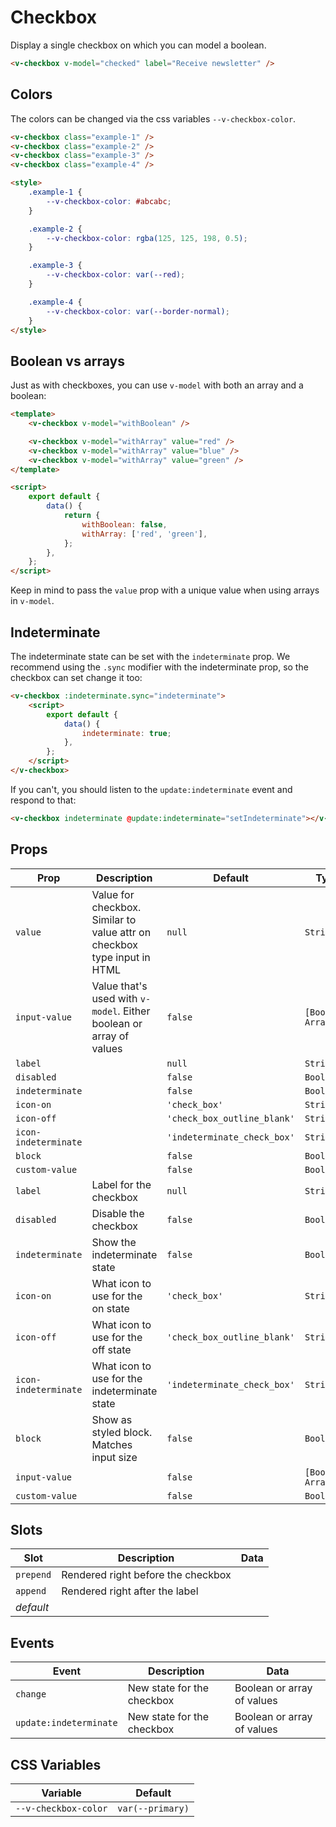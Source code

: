 # Checkbox

Display a single checkbox on which you can model a boolean.

```html
<v-checkbox v-model="checked" label="Receive newsletter" />
```

## Colors

The colors can be changed via the css variables `--v-checkbox-color`.

```html
<v-checkbox class="example-1" />
<v-checkbox class="example-2" />
<v-checkbox class="example-3" />
<v-checkbox class="example-4" />

<style>
	.example-1 {
		--v-checkbox-color: #abcabc;
	}

	.example-2 {
		--v-checkbox-color: rgba(125, 125, 198, 0.5);
	}

	.example-3 {
		--v-checkbox-color: var(--red);
	}

	.example-4 {
		--v-checkbox-color: var(--border-normal);
	}
</style>
```

## Boolean vs arrays

Just as with checkboxes, you can use `v-model` with both an array and a boolean:

```html
<template>
	<v-checkbox v-model="withBoolean" />

	<v-checkbox v-model="withArray" value="red" />
	<v-checkbox v-model="withArray" value="blue" />
	<v-checkbox v-model="withArray" value="green" />
</template>

<script>
	export default {
		data() {
			return {
				withBoolean: false,
				withArray: ['red', 'green'],
			};
		},
	};
</script>
```

Keep in mind to pass the `value` prop with a unique value when using arrays in `v-model`.

## Indeterminate

The indeterminate state can be set with the `indeterminate` prop. We recommend using the `.sync` modifier with the
indeterminate prop, so the checkbox can set change it too:

```html
<v-checkbox :indeterminate.sync="indeterminate">
	<script>
		export default {
			data() {
				indeterminate: true;
			},
		};
	</script>
</v-checkbox>
```

If you can't, you should listen to the `update:indeterminate` event and respond to that:

```html
<v-checkbox indeterminate @update:indeterminate="setIndeterminate"></v-checkbox>
```

## Props

| Prop                 | Description                                                              | Default                     | Type               |
| -------------------- | ------------------------------------------------------------------------ | --------------------------- | ------------------ |
| `value`              | Value for checkbox. Similar to value attr on checkbox type input in HTML | `null`                      | `String`           |
| `input-value`        | Value that's used with `v-model`. Either boolean or array of values      | `false`                     | `[Boolean, Array]` |
| `label`              |                                                                          | `null`                      | `String`           |
| `disabled`           |                                                                          | `false`                     | `Boolean`          |
| `indeterminate`      |                                                                          | `false`                     | `Boolean`          |
| `icon-on`            |                                                                          | `'check_box'`               | `String`           |
| `icon-off`           |                                                                          | `'check_box_outline_blank'` | `String`           |
| `icon-indeterminate` |                                                                          | `'indeterminate_check_box'` | `String`           |
| `block`              |                                                                          | `false`                     | `Boolean`          |
| `custom-value`       |                                                                          | `false`                     | `Boolean`          |
| `label`              | Label for the checkbox                                                   | `null`                      | `String`           |
| `disabled`           | Disable the checkbox                                                     | `false`                     | `Boolean`          |
| `indeterminate`      | Show the indeterminate state                                             | `false`                     | `Boolean`          |
| `icon-on`            | What icon to use for the on state                                        | `'check_box'`               | `String`           |
| `icon-off`           | What icon to use for the off state                                       | `'check_box_outline_blank'` | `String`           |
| `icon-indeterminate` | What icon to use for the indeterminate state                             | `'indeterminate_check_box'` | `String`           |
| `block`              | Show as styled block. Matches input size                                 | `false`                     | `Boolean`          |
| `input-value`        |                                                                          | `false`                     | `[Boolean, Array]` |
| `custom-value`       |                                                                          | `false`                     | `Boolean`          |

## Slots

| Slot      | Description                        | Data |
| --------- | ---------------------------------- | ---- |
| `prepend` | Rendered right before the checkbox |      |
| `append`  | Rendered right after the label     |      |
| _default_ |                                    |      |

## Events

| Event                  | Description                | Data                       |
| ---------------------- | -------------------------- | -------------------------- |
| `change`               | New state for the checkbox | Boolean or array of values |
| `update:indeterminate` | New state for the checkbox | Boolean or array of values |

## CSS Variables

| Variable             | Default          |
| -------------------- | ---------------- |
| `--v-checkbox-color` | `var(--primary)` |
